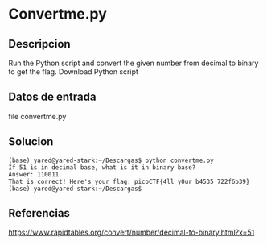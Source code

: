 # Convertme.py

## Descripcion
Run the Python script and convert the given number from decimal to binary to get the flag.
Download Python script

## Datos de entrada

file convertme.py

## Solucion

```shell
(base) yared@yared-stark:~/Descargas$ python convertme.py 
If 51 is in decimal base, what is it in binary base?
Answer: 110011
That is correct! Here's your flag: picoCTF{4ll_y0ur_b4535_722f6b39}
(base) yared@yared-stark:~/Descargas$ 
```

## Referencias
https://www.rapidtables.org/convert/number/decimal-to-binary.html?x=51

